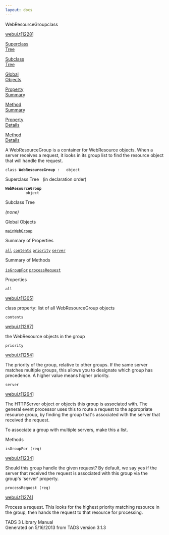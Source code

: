 ```yaml
---
layout: docs
---
```

<span class="title">WebResourceGroup</span><span class="type">class</span>

[webui.t](../file/webui.t.html)\[[1228](../source/webui.t.html#1228)\]

[Superclass  
Tree](#_SuperClassTree_)

[Subclass  
Tree](#_SubClassTree_)

[Global  
Objects](#_ObjectSummary_)

[Property  
Summary](#_PropSummary_)

[Method  
Summary](#_MethodSummary_)

[Property  
Details](#_Properties_)

[Method  
Details](#_Methods_)



A WebResourceGroup is a container for WebResource objects. When a server
receives a request, it looks in its group list to find the resource
object that will handle the request.

`class `**`WebResourceGroup`**` :   object`



<span id="_SuperClassTree_"></span>



<span class="hdln">Superclass Tree</span>   (in declaration order)



**`WebResourceGroup`**  
`         object`  
<span id="_SubClassTree_"></span>



<span class="hdln">Subclass Tree</span>  



*(none)* <span id="_ObjectSummary_"></span>



<span class="hdln">Global Objects</span>  



[`mainWebGroup`](../object/mainWebGroup.html)
<span id="_PropSummary_"></span>



<span class="hdln">Summary of Properties</span>  



[`all`](#all) [`contents`](#contents) [`priority`](#priority) [`server`](#server)

<span id="_MethodSummary_"></span>



<span class="hdln">Summary of Methods</span>  



[`isGroupFor`](#isGroupFor) [`processRequest`](#processRequest)

<span id="_Properties_"></span>



<span class="hdln">Properties</span>  



<span id="all"></span>

`all`

[webui.t](../file/webui.t.html)\[[1305](../source/webui.t.html#1305)\]



class property: list of all WebResourceGroup objects



<span id="contents"></span>

`contents`

[webui.t](../file/webui.t.html)\[[1267](../source/webui.t.html#1267)\]



the WebResource objects in the group



<span id="priority"></span>

`priority`

[webui.t](../file/webui.t.html)\[[1254](../source/webui.t.html#1254)\]



The priority of the group, relative to other groups. If the same server
matches multiple groups, this allows you to designate which group has
precedence. A higher value means higher priority.



<span id="server"></span>

`server`

[webui.t](../file/webui.t.html)\[[1264](../source/webui.t.html#1264)\]



The HTTPServer object or objects this group is associated with. The
general event processor uses this to route a request to the appropriate
resource group, by finding the group that's associated with the server
that received the request.

To associate a group with multiple servers, make this a list.



<span id="_Methods_"></span>



<span class="hdln">Methods</span>  



<span id="isGroupFor"></span>

`isGroupFor (req)`

[webui.t](../file/webui.t.html)\[[1234](../source/webui.t.html#1234)\]



Should this group handle the given request? By default, we say yes if
the server that received the request is associated with this group via
the group's 'server' property.



<span id="processRequest"></span>

`processRequest (req)`

[webui.t](../file/webui.t.html)\[[1274](../source/webui.t.html#1274)\]



Process a request. This looks for the highest priority matching resource
in the group, then hands the request to that resource for processing.





TADS 3 Library Manual  
Generated on 5/16/2013 from TADS version 3.1.3


